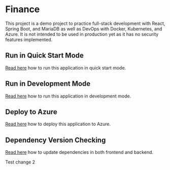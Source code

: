 # Finance

This project is a demo project to practice full-stack development with React, Spring Boot, and MariaDB as well as DevOps with Docker, Kubernetes, and Azure.
It is not intended to be used in production yet as it has no security features implemented.

## Run in Quick Start Mode

[Read here](docs/quick-start-mode.md) how to run this application in quick start mode.

## Run in Development Mode

[Read here](docs/development-mode.md) how to run this application in development mode.

## Deploy to Azure

[Read here](docs/deployment.md) how to deploy this application to Azure.

## Dependency Version Checking

[Read here](docs/dependency-updates.md) how to update dependencies in both frontend and backend.

Test change 2
